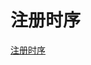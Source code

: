 # 注册时序

[注册时序](https://github.com/dingkegithub/com.dk.user/blob/master/doc/image/%E6%B3%A8%E5%86%8C%E6%97%B6%E5%BA%8F.png)

